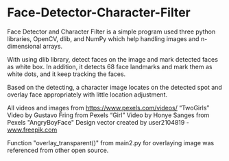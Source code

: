 # Face-Detector-Character-Filter

Face Detector and Character Filter is a simple program used three python libraries, OpenCV, dlib, and NumPy which help handling images and n-dimensional arrays. 

With using dlib library, detect faces on the image and mark detected faces as white box. In addition, it detects 68 face landmarks and mark them as white dots, and it keep tracking the faces.

Based on the detecting, a character image locates on the detected spot and overlay face appropriately with little location adjustment.

All videos and images from https://www.pexels.com/videos/ 
“TwoGirls” Video by Gustavo Fring from Pexels 
“Girl” Video by Honye Sanges from Pexels
"AngryBoyFace" Design vector created by user2104819 - www.freepik.com

Function "overlay_transparent()" from main2.py for overlaying image was referenced from other open source.
